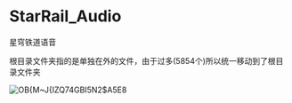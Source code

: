 # StarRail_Audio
星穹铁道语音
  
根目录文件夹指的是单独在外的文件，由于过多(5854个)所以统一移动到了根目录文件夹

![OB{M~J{IZQ74GBI5N2$A5E8](https://user-images.githubusercontent.com/109069769/185776288-a6d98fe5-6546-4ba5-b95c-86ded38df5cf.png)

